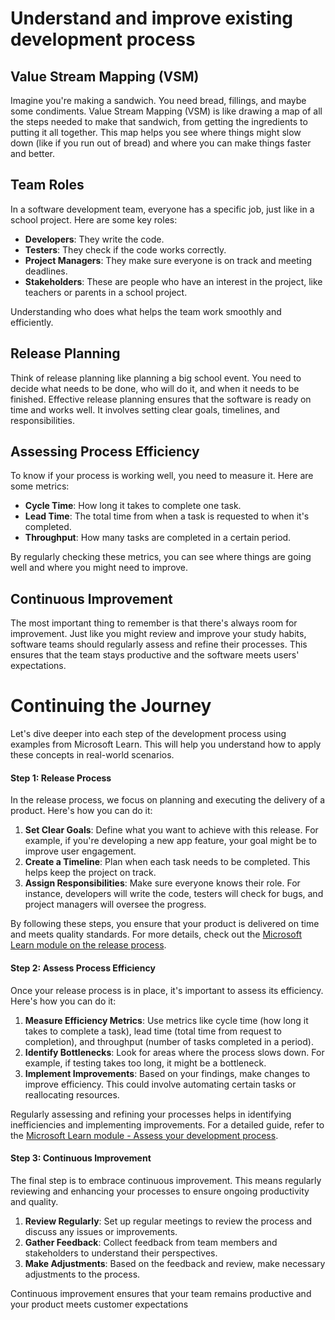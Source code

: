 
# Understand and improve existing development process


## Value Stream Mapping (VSM)
Imagine you're making a sandwich. You need bread, fillings, and maybe some condiments. Value Stream Mapping (VSM) is like drawing a map of all the steps needed to make that sandwich, from getting the ingredients to putting it all together. This map helps you see where things might slow down (like if you run out of bread) and where you can make things faster and better.

## Team Roles
In a software development team, everyone has a specific job, just like in a school project. Here are some key roles:
- **Developers**: They write the code.
- **Testers**: They check if the code works correctly.
- **Project Managers**: They make sure everyone is on track and meeting deadlines.
- **Stakeholders**: These are people who have an interest in the project, like teachers or parents in a school project.

Understanding who does what helps the team work smoothly and efficiently.

## Release Planning
Think of release planning like planning a big school event. You need to decide what needs to be done, who will do it, and when it needs to be finished. Effective release planning ensures that the software is ready on time and works well. It involves setting clear goals, timelines, and responsibilities.

## Assessing Process Efficiency
To know if your process is working well, you need to measure it. Here are some metrics:
- **Cycle Time**: How long it takes to complete one task.
- **Lead Time**: The total time from when a task is requested to when it's completed.
- **Throughput**: How many tasks are completed in a certain period.

By regularly checking these metrics, you can see where things are going well and where you might need to improve.

## Continuous Improvement
The most important thing to remember is that there's always room for improvement. Just like you might review and improve your study habits, software teams should regularly assess and refine their processes. This ensures that the team stays productive and the software meets users' expectations.

# Continuing the Journey

Let's dive deeper into each step of the development process using examples from Microsoft Learn. This will help you understand how to apply these concepts in real-world scenarios.

#### Step 1: Release Process
In the release process, we focus on planning and executing the delivery of a product. Here's how you can do it:

1. **Set Clear Goals**: Define what you want to achieve with this release. For example, if you're developing a new app feature, your goal might be to improve user engagement.
2. **Create a Timeline**: Plan when each task needs to be completed. This helps keep the project on track.
3. **Assign Responsibilities**: Make sure everyone knows their role. For instance, developers will write the code, testers will check for bugs, and project managers will oversee the progress.

By following these steps, you ensure that your product is delivered on time and meets quality standards. For more details, check out the [Microsoft Learn module on the release process](https://learn.microsoft.com/en-us/training/modules/assess-your-development-process/).

#### Step 2: Assess Process Efficiency
Once your release process is in place, it's important to assess its efficiency. Here's how you can do it:

1. **Measure Efficiency Metrics**: Use metrics like cycle time (how long it takes to complete a task), lead time (total time from request to completion), and throughput (number of tasks completed in a period).
2. **Identify Bottlenecks**: Look for areas where the process slows down. For example, if testing takes too long, it might be a bottleneck.
3. **Implement Improvements**: Based on your findings, make changes to improve efficiency. This could involve automating certain tasks or reallocating resources.

Regularly assessing and refining your processes helps in identifying inefficiencies and implementing improvements. For a detailed guide, refer to the [Microsoft Learn module - Assess your development process](https://learn.microsoft.com/en-us/training/modules/assess-your-development-process/).

#### Step 3: Continuous Improvement
The final step is to embrace continuous improvement. This means regularly reviewing and enhancing your processes to ensure ongoing productivity and quality.

1. **Review Regularly**: Set up regular meetings to review the process and discuss any issues or improvements.
2. **Gather Feedback**: Collect feedback from team members and stakeholders to understand their perspectives.
3. **Make Adjustments**: Based on the feedback and review, make necessary adjustments to the process.

Continuous improvement ensures that your team remains productive and your product meets customer expectations